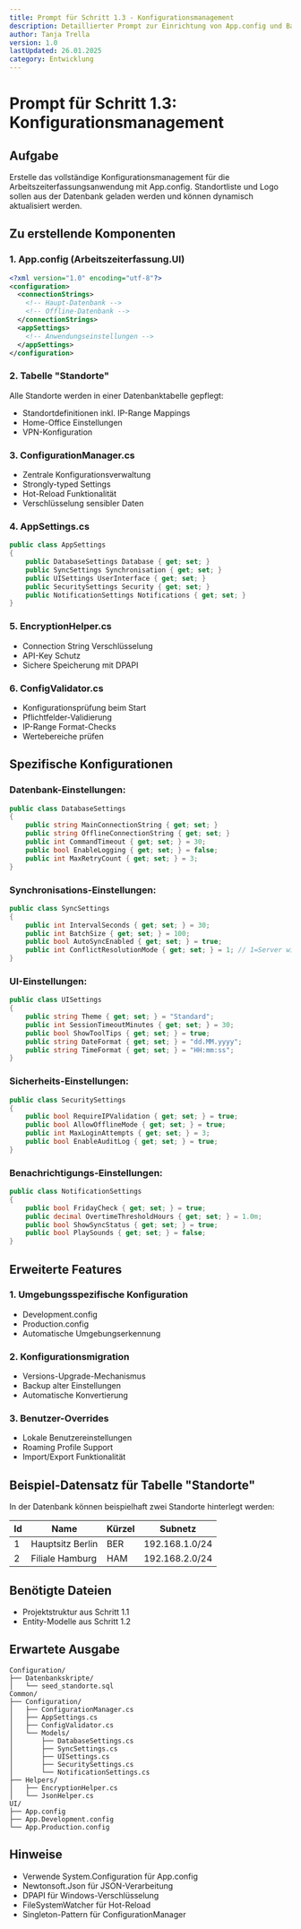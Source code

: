 ```yaml
---
title: Prompt für Schritt 1.3 - Konfigurationsmanagement
description: Detaillierter Prompt zur Einrichtung von App.config und Basis-Konfiguration. Standortdaten und Logo werden aus der Datenbank geladen
author: Tanja Trella
version: 1.0
lastUpdated: 26.01.2025
category: Entwicklung
---
```


# Prompt für Schritt 1.3: Konfigurationsmanagement

## Aufgabe
Erstelle das vollständige Konfigurationsmanagement für die Arbeitszeiterfassungsanwendung mit App.config. Standortliste und Logo sollen aus der Datenbank geladen werden und können dynamisch aktualisiert werden.

## Zu erstellende Komponenten

### 1. App.config (Arbeitszeiterfassung.UI)
```xml
<?xml version="1.0" encoding="utf-8"?>
<configuration>
  <connectionStrings>
    <!-- Haupt-Datenbank -->
    <!-- Offline-Datenbank -->
  </connectionStrings>
  <appSettings>
    <!-- Anwendungseinstellungen -->
  </appSettings>
</configuration>
```

### 2. Tabelle "Standorte"
Alle Standorte werden in einer Datenbanktabelle gepflegt:
- Standortdefinitionen inkl. IP-Range Mappings
- Home-Office Einstellungen
- VPN-Konfiguration

### 3. ConfigurationManager.cs
- Zentrale Konfigurationsverwaltung
- Strongly-typed Settings
- Hot-Reload Funktionalität
- Verschlüsselung sensibler Daten

### 4. AppSettings.cs
```csharp
public class AppSettings
{
    public DatabaseSettings Database { get; set; }
    public SyncSettings Synchronisation { get; set; }
    public UISettings UserInterface { get; set; }
    public SecuritySettings Security { get; set; }
    public NotificationSettings Notifications { get; set; }
}
```

### 5. EncryptionHelper.cs
- Connection String Verschlüsselung
- API-Key Schutz
- Sichere Speicherung mit DPAPI

### 6. ConfigValidator.cs
- Konfigurationsprüfung beim Start
- Pflichtfelder-Validierung
- IP-Range Format-Checks
- Wertebereiche prüfen

## Spezifische Konfigurationen

### Datenbank-Einstellungen:
```csharp
public class DatabaseSettings
{
    public string MainConnectionString { get; set; }
    public string OfflineConnectionString { get; set; }
    public int CommandTimeout { get; set; } = 30;
    public bool EnableLogging { get; set; } = false;
    public int MaxRetryCount { get; set; } = 3;
}
```

### Synchronisations-Einstellungen:
```csharp
public class SyncSettings
{
    public int IntervalSeconds { get; set; } = 30;
    public int BatchSize { get; set; } = 100;
    public bool AutoSyncEnabled { get; set; } = true;
    public int ConflictResolutionMode { get; set; } = 1; // 1=Server wins
}
```

### UI-Einstellungen:
```csharp
public class UISettings
{
    public string Theme { get; set; } = "Standard";
    public int SessionTimeoutMinutes { get; set; } = 30;
    public bool ShowToolTips { get; set; } = true;
    public string DateFormat { get; set; } = "dd.MM.yyyy";
    public string TimeFormat { get; set; } = "HH:mm:ss";
}
```

### Sicherheits-Einstellungen:
```csharp
public class SecuritySettings
{
    public bool RequireIPValidation { get; set; } = true;
    public bool AllowOfflineMode { get; set; } = true;
    public int MaxLoginAttempts { get; set; } = 3;
    public bool EnableAuditLog { get; set; } = true;
}
```

### Benachrichtigungs-Einstellungen:
```csharp
public class NotificationSettings
{
    public bool FridayCheck { get; set; } = true;
    public decimal OvertimeThresholdHours { get; set; } = 1.0m;
    public bool ShowSyncStatus { get; set; } = true;
    public bool PlaySounds { get; set; } = false;
}
```

## Erweiterte Features

### 1. Umgebungsspezifische Konfiguration
- Development.config
- Production.config
- Automatische Umgebungserkennung

### 2. Konfigurationsmigration
- Versions-Upgrade-Mechanismus
- Backup alter Einstellungen
- Automatische Konvertierung

### 3. Benutzer-Overrides
- Lokale Benutzereinstellungen
- Roaming Profile Support
- Import/Export Funktionalität

## Beispiel-Datensatz für Tabelle "Standorte"
In der Datenbank können beispielhaft zwei Standorte hinterlegt werden:

| Id | Name              | Kürzel | Subnetz        |
|----|------------------|---------|---------------|
| 1  | Hauptsitz Berlin | BER     | 192.168.1.0/24|
| 2  | Filiale Hamburg  | HAM     | 192.168.2.0/24|

## Benötigte Dateien
- Projektstruktur aus Schritt 1.1
- Entity-Modelle aus Schritt 1.2

## Erwartete Ausgabe
```
Configuration/
├── Datenbankskripte/
│   └── seed_standorte.sql
Common/
├── Configuration/
│   ├── ConfigurationManager.cs
│   ├── AppSettings.cs
│   ├── ConfigValidator.cs
│   └── Models/
│       ├── DatabaseSettings.cs
│       ├── SyncSettings.cs
│       ├── UISettings.cs
│       ├── SecuritySettings.cs
│       └── NotificationSettings.cs
├── Helpers/
│   ├── EncryptionHelper.cs
│   └── JsonHelper.cs
UI/
├── App.config
├── App.Development.config
└── App.Production.config
```

## Hinweise
- Verwende System.Configuration für App.config
- Newtonsoft.Json für JSON-Verarbeitung
- DPAPI für Windows-Verschlüsselung
- FileSystemWatcher für Hot-Reload
- Singleton-Pattern für ConfigurationManager